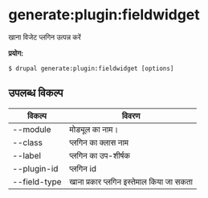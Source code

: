 # generate:plugin:fieldwidget
खाना विजेट प्लगिन उत्पन्न करें

**प्रयोग:**
```
$ drupal generate:plugin:fieldwidget [options]
```

## उपलब्ध विकल्प
विकल्प | विवरण
-------|-------------
--module | मोड्यूल का नाम।
--class | प्लगिन का क्लास नाम
--label | प्लगिन का उप-शीर्षक
--plugin-id | प्लगिन id
--field-type | खाना प्रकार प्लगिन इस्तेमाल किया जा सकता
